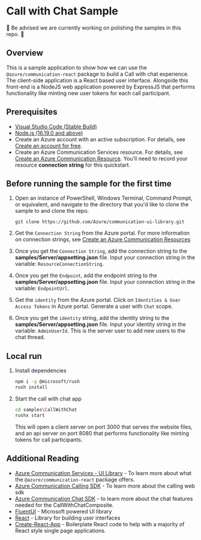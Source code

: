# Call with Chat Sample

🚧 Be advised we are currently working on polishing the samples in this repo. 🚧

## Overview

This is a sample application to show how we can use the `@azure/communication-react` package to build a Call with chat experience.
The client-side application is a React based user interface. Alongside this front-end is a NodeJS web application powered by ExpressJS that performs functionality like minting new user tokens for each call participant.

## Prerequisites

- [Visual Studio Code (Stable Build)](https://code.visualstudio.com/Download)
- [Node.js (16.19.0 and above)](https://nodejs.org/en/download/)
- Create an Azure account with an active subscription. For details, see [Create an account for free](https://azure.microsoft.com/free/?WT.mc_id=A261C142F).
- Create an Azure Communication Services resource. For details, see [Create an Azure Communication Resource](https://docs.microsoft.com/azure/communication-services/quickstarts/create-communication-resource). You'll need to record your resource **connection string** for this quickstart.

## Before running the sample for the first time

1. Open an instance of PowerShell, Windows Terminal, Command Prompt, or equivalent, and navigate to the directory that you'd like to clone the sample to and clone the repo.

    ```shell
    git clone https://github.com/Azure/communication-ui-library.git
    ```

1. Get the `Connection String` from the Azure portal. For more information on connection strings, see [Create an Azure Communication Resources](https://docs.microsoft.com/azure/communication-services/quickstarts/create-communication-resource)
1. Once you get the `Connection String`, add the connection string to the **samples/Server/appsetting.json** file. Input your connection string in the variable: `ResourceConnectionString`.
1. Once you get the `Endpoint`, add the endpoint string to the **samples/Server/appsetting.json** file. Input your connection string in the variable: `EndpointUrl`.
1. Get the `identity` from the Azure portal. Click on `Identities & User Access Tokens` in Azure portal. Generate a user with `Chat` scope.
1. Once you get the `identity` string, add the identity string to the **samples/Server/appsetting.json** file. Input your identity string in the variable: `AdminUserId`. This is the server user to add new users to the chat thread.

## Local run

1. Install dependencies

    ```bash
    npm i -g @microsoft/rush
    rush install
    ```

1. Start the call with chat app

    ```bash
    cd samples\CallWithChat
    rushx start
    ```

    This will open a client server on port 3000 that serves the website files, and an api server on port 8080 that performs functionality like minting tokens for call participants.

## Additional Reading

- [Azure Communication Services - UI Library](https://azure.github.io/communication-ui-library/) - To learn more about what the `@azure/communication-react` package offers.
- [Azure Communication Calling SDK](https://docs.microsoft.com/azure/communication-services/concepts/voice-video-calling/calling-sdk-features) - To learn more about the calling web sdk
- [Azure Communication Chat SDK](https://docs.microsoft.com/en-us/azure/communication-services/concepts/chat/sdk-features) - to learn more about the chat features needed for the CallWithChatComposite.
- [FluentUI](https://developer.microsoft.com/fluentui#/) - Microsoft powered UI library
- [React](https://reactjs.org/) - Library for building user interfaces
- [Create-React-App](https://create-react-app.dev/) - Boilerplate React code to help with a majority of React style single page applications.
